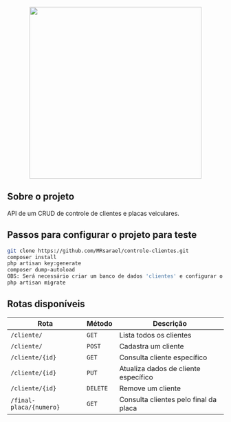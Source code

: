 <p align="center"><a href="https://laravel.com" target="_blank"><img src="https://raw.githubusercontent.com/laravel/art/master/logo-lockup/5%20SVG/2%20CMYK/1%20Full%20Color/laravel-logolockup-cmyk-red.svg" width="400"></a></p>

## Sobre o projeto

API de um CRUD de controle de clientes e placas veiculares.

## Passos para configurar o projeto para teste

```bash
git clone https://github.com/MRsarael/controle-clientes.git
composer install
php artisan key:generate
composer dump-autoload
OBS: Será necessário criar um banco de dados 'clientes' e configurar o acesso no arquivo .env
php artisan migrate
```

## Rotas disponíveis

| Rota                   | Método    | Descrição                             |
| ---------------------- | --------- | ------------------------------------- |
|`/cliente/`             | `GET`     | Lista todos os clientes               |
|`/cliente/`             | `POST`    | Cadastra um cliente                   |
|`/cliente/{id}`         | `GET`     | Consulta cliente específico           |
|`/cliente/{id}`         | `PUT`     | Atualiza dados de cliente específico  |
|`/cliente/{id}`         | `DELETE`  | Remove um cliente                     |
|`/final-placa/{numero}` | `GET`     | Consulta clientes pelo final da placa |
